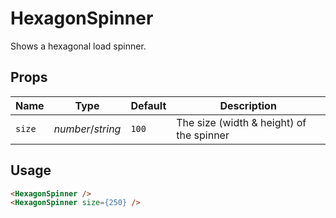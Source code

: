 # HexagonSpinner

Shows a hexagonal load spinner.

## Props
| Name | Type | Default | Description |
| --- | --- | --- | --- |
| `size` | _number_/_string_ | `100` | The size (width & height) of the spinner

## Usage
```html
<HexagonSpinner />
<HexagonSpinner size={250} />
```
